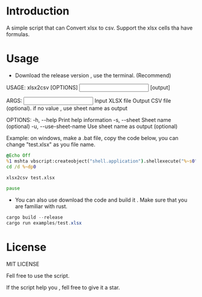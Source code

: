 # Introduction
A simple script that can Convert xlsx to csv.
Support the xlsx cells tha have formulas.

# Usage
- Download the release version , use the terminal. (Recommend)

USAGE:
    xlsx2csv [OPTIONS] <input> [output]

ARGS:
    <input>     Input XLSX file
    <output>    Output CSV file (optional). if no value , use sheet name as output

OPTIONS:
    -h, --help              Print help information
    -s, --sheet <sheet>     Sheet name (optional)
    -u, --use-sheet-name    Use sheet name as output (optional)

Example:
on windows, make a .bat file, copy the code below, you can change "test.xlsx" as you file name.
```bat
@Echo Off
%1 mshta vbscript:createobject("shell.application").shellexecute("%~s0","::","","runas",1)(window.close)&exit
cd /d %~dp0

xlsx2csv test.xlsx

pause
```

- You can also use download the code and build it . Make sure that you are familiar with rust.
```powershell
cargo build --release
cargo run examples/test.xlsx 
```

# License
MIT LICENSE

Fell free to use the script. 

If the script help you , fell free to give it a star.

